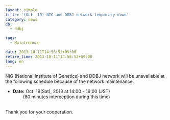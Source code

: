 ```yaml
---
layout: simple
title: '(Oct. 19) NIG and DDBJ network temporary down'
category: news
db:
  - ddbj

tags:
  - Maintenance

date: 2013-10-11T14:56:52+09:00
retire_time: 2013-10-11T14:56:52+09:00
lang: en
---
```


<html>

<p>NIG (National Institute of Genetics) and DDBJ network will be unavailable at the following schedule because of the network maintenance.<br></p>

<ul>
    <li><b>Date:</b> Oct. 19(Sat), 2013 at 14:00 - 16:00 (JST) <br>        (60 minutes interception during this time)</li>
</ul><br>Thank you for your cooperation.
</html>
